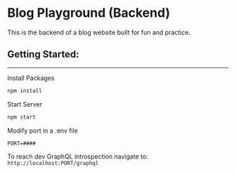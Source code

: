 # Blog Playground (Backend)

This is the backend of a blog website built for fun and practice.

## Getting Started:
---

Install Packages
```bash
npm install
```

Start Server
```bash
npm start
```

Modify port in a .env file
```env
PORT=####
```

To reach dev GraphQL introspection navigate to:
```http://localhost:PORT/graphql```